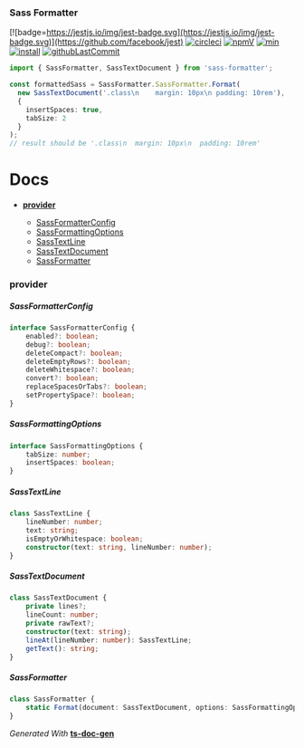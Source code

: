### Sass Formatter

<span id="BADGE_GENERATION_MARKER_0"></span>
 [![badge=https://jestjs.io/img/jest-badge.svg](https://jestjs.io/img/jest-badge.svg)](https://github.com/facebook/jest) [![circleci]( https://img.shields.io/circleci/build/github/TheRealSyler/sass-formatter)](https://app.circleci.com/github/TheRealSyler/sass-formatter/pipelines) [![npmV]( https://img.shields.io/npm/v/sass-formatter?color=green)](https://www.npmjs.com/package/sass-formatter) [![min]( https://img.shields.io/bundlephobia/min/sass-formatter)](https://bundlephobia.com/result?p=sass-formatter) [![install](https://badgen.net/packagephobia/install/sass-formatter)](https://packagephobia.now.sh/result?p=sass-formatter) [![githubLastCommit]( https://img.shields.io/github/last-commit/TheRealSyler/sass-formatter)](https://github.com/TheRealSyler/sass-formatter)
<span id="BADGE_GENERATION_MARKER_1"></span>

```typescript
import { SassFormatter, SassTextDocument } from 'sass-formatter';

const formattedSass = SassFormatter.SassFormatter.Format(
  new SassTextDocument('.class\n    margin: 10px\n padding: 10rem'),
  {
    insertSpaces: true,
    tabSize: 2
  }
);
// result should be '.class\n  margin: 10px\n  padding: 10rem'
```

<span id="DOC_GENERATION_MARKER_0"></span>
# Docs

- **[provider](#provider)**

  - [SassFormatterConfig](#sassformatterconfig)
  - [SassFormattingOptions](#sassformattingoptions)
  - [SassTextLine](#sasstextline)
  - [SassTextDocument](#sasstextdocument)
  - [SassFormatter](#sassformatter)

### provider


##### SassFormatterConfig

```typescript
interface SassFormatterConfig {
    enabled?: boolean;
    debug?: boolean;
    deleteCompact?: boolean;
    deleteEmptyRows?: boolean;
    deleteWhitespace?: boolean;
    convert?: boolean;
    replaceSpacesOrTabs?: boolean;
    setPropertySpace?: boolean;
}
```

##### SassFormattingOptions

```typescript
interface SassFormattingOptions {
    tabSize: number;
    insertSpaces: boolean;
}
```

##### SassTextLine

```typescript
class SassTextLine {
    lineNumber: number;
    text: string;
    isEmptyOrWhitespace: boolean;
    constructor(text: string, lineNumber: number);
}
```

##### SassTextDocument

```typescript
class SassTextDocument {
    private lines?;
    lineCount: number;
    private rawText?;
    constructor(text: string);
    lineAt(lineNumber: number): SassTextLine;
    getText(): string;
}
```

##### SassFormatter

```typescript
class SassFormatter {
    static Format(document: SassTextDocument, options: SassFormattingOptions, config?: SassFormatterConfig): string;
}
```

*Generated With* **[ts-doc-gen](https://www.npmjs.com/package/ts-doc-gen)**
<span id="DOC_GENERATION_MARKER_1"></span>
